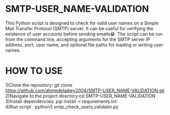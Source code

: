 # SMTP-USER_NAME-VALIDATION
This Python script is designed to check for valid user names on a Simple Mail Transfer Protocol (SMTP) server.
It can be useful for verifying the existence of user accounts before sending emails😁. The script can be run from
the command line, accepting arguments for the SMTP server IP address, port, user name, and optional file paths
for loading or writing user names.
# HOW TO USE
1)Clone the repository: git clone https://github.com/ahmedeladwy2004/SMTP-USER_NAME-VALIDATION.git<br>
2)Navigate to the project directory:cd SMTP-USER_NAME-VALIDATION<br>
3)Install dependencies: pip install -r requirements.txt<br>
4)Run script : python3 smtp_check_users_validatin.py<br>
